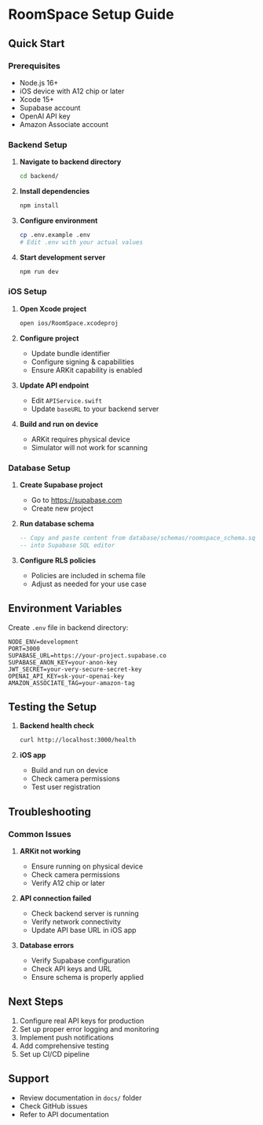 # RoomSpace Setup Guide

## Quick Start

### Prerequisites
- Node.js 16+ 
- iOS device with A12 chip or later
- Xcode 15+
- Supabase account
- OpenAI API key
- Amazon Associate account

### Backend Setup

1. **Navigate to backend directory**
   ```bash
   cd backend/
   ```

2. **Install dependencies**
   ```bash
   npm install
   ```

3. **Configure environment**
   ```bash
   cp .env.example .env
   # Edit .env with your actual values
   ```

4. **Start development server**
   ```bash
   npm run dev
   ```

### iOS Setup

1. **Open Xcode project**
   ```bash
   open ios/RoomSpace.xcodeproj
   ```

2. **Configure project**
   - Update bundle identifier
   - Configure signing & capabilities
   - Ensure ARKit capability is enabled

3. **Update API endpoint**
   - Edit `APIService.swift`
   - Update `baseURL` to your backend server

4. **Build and run on device**
   - ARKit requires physical device
   - Simulator will not work for scanning

### Database Setup

1. **Create Supabase project**
   - Go to https://supabase.com
   - Create new project

2. **Run database schema**
   ```sql
   -- Copy and paste content from database/schemas/roomspace_schema.sql
   -- into Supabase SQL editor
   ```

3. **Configure RLS policies**
   - Policies are included in schema file
   - Adjust as needed for your use case

## Environment Variables

Create `.env` file in backend directory:

```env
NODE_ENV=development
PORT=3000
SUPABASE_URL=https://your-project.supabase.co
SUPABASE_ANON_KEY=your-anon-key
JWT_SECRET=your-very-secure-secret-key
OPENAI_API_KEY=sk-your-openai-key
AMAZON_ASSOCIATE_TAG=your-amazon-tag
```

## Testing the Setup

1. **Backend health check**
   ```bash
   curl http://localhost:3000/health
   ```

2. **iOS app**
   - Build and run on device
   - Check camera permissions
   - Test user registration

## Troubleshooting

### Common Issues

1. **ARKit not working**
   - Ensure running on physical device
   - Check camera permissions
   - Verify A12 chip or later

2. **API connection failed**
   - Check backend server is running
   - Verify network connectivity
   - Update API base URL in iOS app

3. **Database errors**
   - Verify Supabase configuration
   - Check API keys and URL
   - Ensure schema is properly applied

## Next Steps

1. Configure real API keys for production
2. Set up proper error logging and monitoring
3. Implement push notifications
4. Add comprehensive testing
5. Set up CI/CD pipeline

## Support

- Review documentation in `docs/` folder
- Check GitHub issues
- Refer to API documentation
